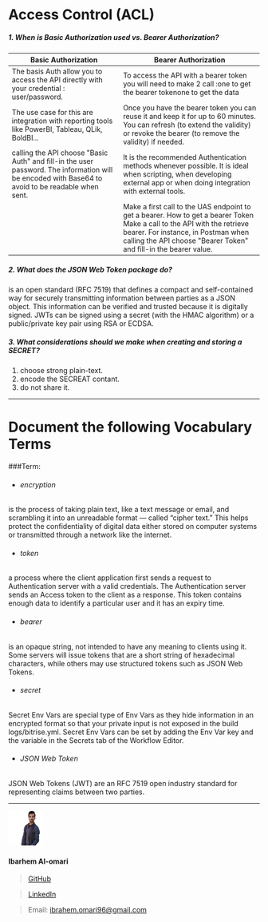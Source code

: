 Access Control (ACL)
===

##### 1. When is Basic Authorization used vs. Bearer Authorization?

|Basic Authorization|Bearer Authorization|
|--|--|
|The basis Auth allow you to access the API directly with your credential : user/password.|To access the API with a bearer token you will need to make 2 call :one to get the bearer tokenone to get the data|
|The use case for this are integration with reporting tools like PowerBI, Tableau, QLik, BoldBI...|Once you have the bearer token you can reuse it and keep it for up to 60 minutes. You can refresh (to extend the validity) or revoke the bearer (to remove the validity) if needed.|
| calling the API choose "Basic Auth" and fill-in the user password. The information will be encoded with Base64 to avoid to be readable when sent. |It is the recommended Authentication methods whenever possible. It is ideal when scripting, when developing external app or when doing integration with external tools.|
||Make a first call to the UAS endpoint to get a bearer. How to get a bearer Token  Make a call to the API with the retrieve bearer. For instance, in Postman when calling the API choose "Bearer Token" and fill-in the bearer value. |

##### 2. What does the JSON Web Token package do?
is an open standard (RFC 7519) that defines a compact and self-contained way for securely transmitting information between parties as a JSON object. This information can be verified and trusted because it is digitally signed. JWTs can be signed using a secret (with the HMAC algorithm) or a public/private key pair using RSA or ECDSA.

##### 3. What considerations should we make when creating and storing a SECRET?
1. choose strong plain-text.
2. encode the SECREAT contant.
3. do not share it.

---

Document the following Vocabulary Terms
===


###Term:
* ###### encryption
 is the process of taking plain text, like a text message or email, and scrambling it into an unreadable format — called “cipher text.” This helps protect the confidentiality of digital data either stored on computer systems or transmitted through a network like the internet.

* ###### token
a process where the client application first sends a request to Authentication server with a valid credentials. The Authentication server sends an Access token to the client as a response. This token contains enough data to identify a particular user and it has an expiry time.

* ###### bearer
is an opaque string, not intended to have any meaning to clients using it. Some servers will issue tokens that are a short string of hexadecimal characters, while others may use structured tokens such as JSON Web Tokens.

* ###### secret
Secret Env Vars are special type of Env Vars as they hide information in an encrypted format so that your private input is not exposed in the build logs/bitrise.yml. Secret Env Vars can be set by adding the Env Var key and the variable in the Secrets tab of the Workflow Editor.

* ###### JSON Web Token
JSON Web Tokens (JWT) are an RFC 7519 open industry standard for representing claims between two parties.



---

![](ibrahem.png) 
#### **Ibarhem Al-omari**
> [GitHub](https://github.com/ibrahemomari)

>[LinkedIn](https://www.linkedin.com/in/ibrahem-omari-5967a5198/)

> Email: ibrahem.omari96@gmail.com